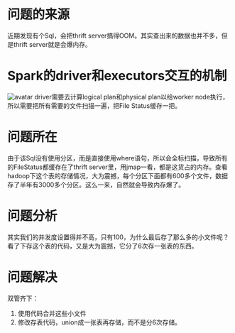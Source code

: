 # 问题的来源
近期发现有个Sql，会把thrift server搞得OOM。其实查出来的数据也并不多，但是thrift server就是会爆内存。

# Spark的driver和executors交互的机制
![avatar](https://i2.wp.com/blog.knoldus.com/wp-content/uploads/2019/12/Image-1-1.png?w=810&ssl=1)
driver需要去计算logical plan和physical plan以给worker node执行，所以需要把所有需要的文件扫描一遍，把File Status缓存一把。

# 问题所在
由于该Sql没有使用分区，而是直接使用where语句，所以会全标扫描，导致所有的FileStatus都缓存在了thrift server里，用jmap一看，都是这货占的内存。查看hadoop下这个表的存储情况，大为震撼，每个分区下面都有600多个文件，数据存了半年有3000多个分区。这么一来，自然就会导致内存爆了。

# 问题分析
其实我们的并发度设置得并不高，只有100，为什么最后存了那么多的小文件呢？看了下存这个表的代码，又是大为震撼，它分了6次存一张表的东西。

# 问题解决
双管齐下：
1. 使用代码合并这些小文件
2. 修改存表代码，union成一张表再存储，而不是分6次存储。